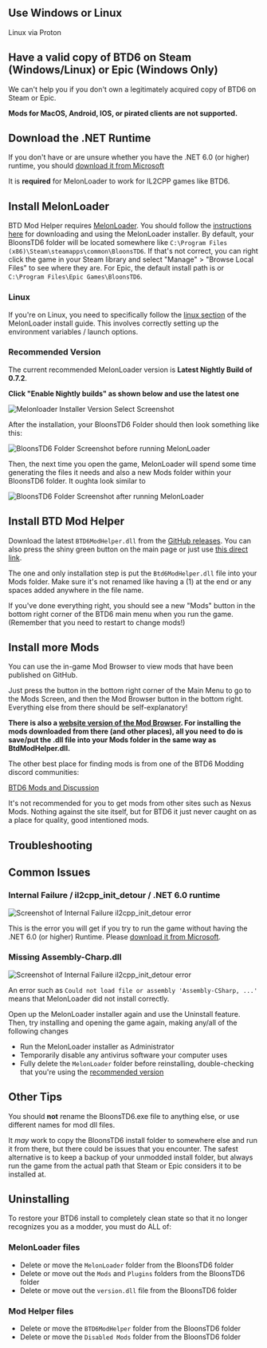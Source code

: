 ## Use Windows or Linux

Linux via Proton

## Have a valid copy of BTD6 on Steam (Windows/Linux) or Epic (Windows Only)

We can't help you if you don't own a legitimately acquired copy of BTD6 on Steam or Epic.

**Mods for MacOS, Android, IOS, or pirated clients are not supported.**

## Download the .NET Runtime

If you don't have or are unsure whether you have the .NET 6.0 (or higher) runtime, you
should [download it from Microsoft](https://dotnet.microsoft.com/en-us/download/dotnet/thank-you/runtime-desktop-6.0.29-windows-x64-installer)

It is **required** for MelonLoader to work for IL2CPP games like BTD6.

## Install MelonLoader

BTD Mod Helper requires <u>MelonLoader</u>. You should follow
the [instructions here](https://melonwiki.xyz/#/?id=automated-installation) for downloading and using the MelonLoader
installer. By default, your BloonsTD6 folder will be located somewhere
like `C:\Program Files (x86)\Steam\steamapps\common\BloonsTD6`. If that's not correct, you can right click the game in
your Steam library and select "Manage" > "Browse Local Files" to see where they are. For Epic, the default install path
is or `C:\Program Files\Epic Games\BloonsTD6`.

### Linux

If you're on Linux, you need to specifically follow
the [linux section](https://melonwiki.xyz/#/?id=linux-launch-instructions) of the MelonLoader install guide.
This involves correctly setting up the environment variables / launch options.

### Recommended Version

The current recommended MelonLoader version is **Latest Nightly Build of 0.7.2**.

**Click "Enable Nightly builds" as shown below and use the latest one**

![Melonloader Installer Version Select Screenshot](images/ml-version-select-nightly.png)

After the installation, your BloonsTD6 Folder should then look something like this:

![BloonsTD6 Folder Screenshot before running MelonLoader](images/mods-folder-before.png)

Then, the next time you open the game, MelonLoader will spend some time generating the files it needs and also a new
Mods folder within your BloonsTD6 folder. It oughta look similar to

![BloonsTD6 Folder Screenshot after running MelonLoader](images/mods-folder-after.png)

## Install BTD Mod Helper

Download the latest `BTD6ModHelper.dll` from the [GitHub releases](https://github.com/gurrenm3/BTD-Mod-Helper/releases).
You can also press the shiny green button on the main page or just
use [this direct link](https://github.com/gurrenm3/BTD-Mod-Helper/releases/latest/download/Btd6ModHelper.dll).

The one and only installation step is put the `Btd6ModHelper.dll` file into your Mods folder. Make sure it's not renamed
like having a (1) at the end or any spaces added anywhere in the file name.

If you've done everything right, you should see a new "Mods" button in the bottom right corner of the BTD6 main menu
when you run the game. (Remember that you need to restart to change mods!)

## Install more Mods

You can use the in-game Mod Browser to view mods that have been published on GitHub.

Just press the button in the bottom right corner of the Main Menu to go to the Mods Screen, and then the Mod Browser
button in the bottom right. Everything else from there should be self-explanatory!

**There is also a [website version of the Mod Browser](/mod-browser).
For installing the mods downloaded from there (and other places),
all you need to do is save/put the .dll file into your Mods folder in the same way as BtdModHelper.dll.**

The other best place for finding mods is from one of the BTD6 Modding discord communities:

[BTD6 Mods and Discussion](https://discord.gg/NnD6nRH)

It's not recommended for you to get mods from other sites such as Nexus Mods. Nothing against the site itself, but for
BTD6 it just never caught on as a place for quality, good intentioned mods.

## Troubleshooting

## Common Issues

### Internal Failure / il2cpp_init_detour / .NET 6.0 runtime

![Screenshot of Internal Failure il2cpp_init_detour error](images/internal-failure.png)

This is the error you will get if you try to run the game without having the .NET 6.0 (or higher) Runtime.
Please [download it from Microsoft](https://dotnet.microsoft.com/en-us/download/dotnet/thank-you/runtime-desktop-6.0.29-windows-x64-installer).

### Missing Assembly-Charp.dll

![Screenshot of Internal Failure il2cpp_init_detour error](images/no-assembly-csharp.png)

An error such as `Could not load file or assembly 'Assembly-CSharp, ...'` means that MelonLoader did not install
correctly.

Open up the MelonLoader installer again and use the Uninstall feature. Then, try installing and opening the game again,
making any/all of the following changes

- Run the MelonLoader installer as Administrator
- Temporarily disable any antivirus software your computer uses
- Fully delete the `MelonLoader` folder before reinstalling, double-checking that you're using
  the [recommended version](#recommended-version)

## Other Tips

You should **not** rename the BloonsTD6.exe file to anything else, or use different names for mod dll files.

It *may* work to copy the BloonsTD6 install folder to somewhere else and run it from there, but there could be issues
that you encounter. The safest alternative is to keep a backup of your unmodded install folder, but always run the game
from the actual path that Steam or Epic considers it to be installed at.

## Uninstalling

To restore your BTD6 install to completely clean state so that it no longer recognizes you as a modder, you must do ALL
of:

### MelonLoader files

* Delete or move the `MelonLoader` folder from the BloonsTD6 folder
* Delete or move out the `Mods` and `Plugins` folders from the BloonsTD6 folder
* Delete or move out the `version.dll` file from the BloonsTD6 folder

### Mod Helper files

* Delete or move the `BTD6ModHelper` folder from the BloonsTD6 folder
* Delete or move the `Disabled Mods` folder from the BloonsTD6 folder